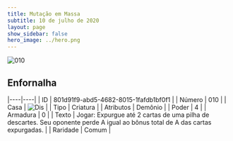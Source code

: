 ```yaml
---
title: Mutação em Massa
subtitle: 10 de julho de 2020
layout: page
show_sidebar: false
hero_image: ../hero.png
---
```


![010](https://cdn.keyforgegame.com/media/card_front/pt/479_010_XC6526G5PXQ6_pt.png)

## Enfornalha

|----|----|
| ID | 801d91f9-abd5-4682-8015-1fafdb1bf0f1 |
| Número | 010 |
| Casa | ![Dis](https://archonarcana.com/images/thumb/e/e8/Dis.png/22px-Dis.png "Dis") |
| Tipo | Criatura |
| Atributos | Demônio |
| Poder | 4 |
| Armadura | 0 |
| Texto | Jogar: Expurgue até 2 cartas de uma pilha de descartes. Seu oponente   perde A igual ao bônus total de A   das cartas expurgadas. |
| Raridade | Comum |
